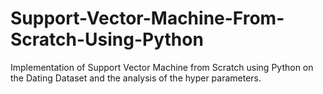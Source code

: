 # Support-Vector-Machine-From-Scratch-Using-Python
Implementation of Support Vector Machine from Scratch using Python on the Dating Dataset and the analysis of the hyper parameters.
